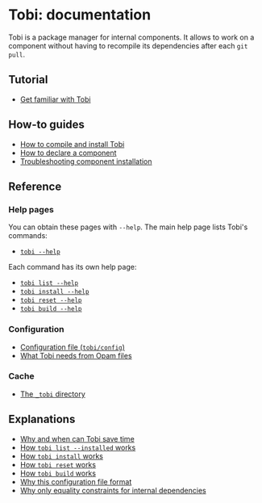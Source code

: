 # Tobi: documentation

Tobi is a package manager for internal components.
It allows to work on a component without having to recompile its dependencies
after each `git pull`.

## Tutorial

- [Get familiar with Tobi](get_familiar_with_tobi.md)

## How-to guides

- [How to compile and install Tobi](how_to_compile_and_install_Tobi.md)
- [How to declare a component](how_to_declare_a_component.md)
- [Troubleshooting component installation](troubleshooting_component_installation.md)

## Reference

### Help pages

You can obtain these pages with `--help`. The main help page lists Tobi's commands:

- [`tobi --help`](tobi--help.html)

Each command has its own help page:

- [`tobi list --help`](tobi_list--help.html)
- [`tobi install --help`](tobi_install--help.html)
- [`tobi reset --help`](tobi_reset--help.html)
- [`tobi build --help`](tobi_build--help.html)

### Configuration

- [Configuration file (`tobi/config`)](configuration_file.md)
- [What Tobi needs from Opam files](what_Tobi_needs_from_Opam_files.md)

### Cache

- [The `_tobi` directory](the_tobi_directory.md)

## Explanations

- [Why and when can Tobi save time](why_and_when_can_Tobi_save_time.md)
- [How `tobi list --installed` works](how_tobi_list_installed_works.md)
- [How `tobi install` works](how_tobi_install_works.md)
- [How `tobi reset` works](how_tobi_reset_works.md)
- [How `tobi build` works](how_tobi_build_works.md)
- [Why this configuration file format](why_this_configuration_file_format.md)
- [Why only equality constraints for internal dependencies](why_only_equality_constraints_for_internal_dependencies.md)
